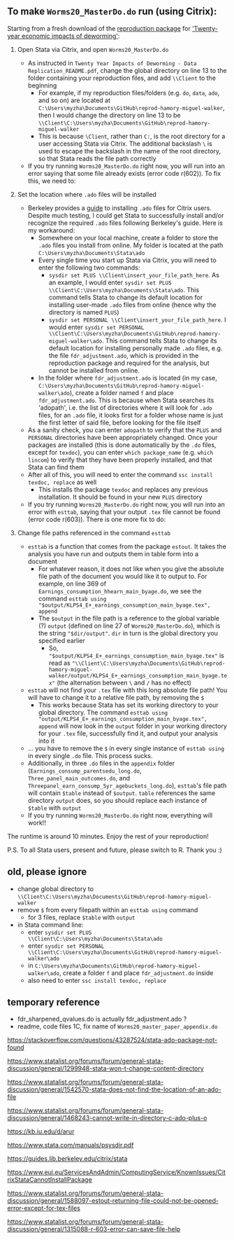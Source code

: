 ## To make `Worms20_MasterDo.do` run (using Citrix):

Starting from a fresh download of the [reproduction package](https://dataverse.harvard.edu/dataset.xhtml?persistentId=doi:10.7910/DVN/TTYMHI) for ['Twenty-year economic impacts of deworming'](https://www.pnas.org/content/118/14/e2023185118):

1. Open Stata via Citrix, and open `Worms20_MasterDo.do`
    - As instructed in `Twenty Year Impacts of Deworming - Data Replication_README.pdf`, change the global directory on line 13 to the folder containing your reproduction files, and add `\\Client` to the beginning
      - For example, if my reproduction files/folders (e.g. `do`, `data`, `ado`, and so on) are located at `C:\Users\myzha\Documents\GitHub\reprod-hamory-miguel-walker`, then I would change the directory on line 13 to be `\\Client\C:\Users\myzha\Documents\GitHub\reprod-hamory-miguel-walker`
      - This is because `\Client`, rather than `C:`, is the root directory for a user accessing Stata via Citrix. The additional backslash `\` is used to escape the backslash in the name of the root directory, so that Stata reads the file path correctly
    - If you try running `Worms20_MasterDo.do` right now, you will run into an error saying that some file already exists (error code r(602)). To fix this, we need to:

2. Set the location where `.ado` files will be installed
    - Berkeley provides a [guide](https://guides.lib.berkeley.edu/citrix/stata) to installing `.ado` files for Citrix users. Despite much testing, I could get Stata to successfully install and/or recognize the required `.ado` files following Berkeley's guide. Here is my workaround:
      - Somewhere on your local machine, create a folder to store the `.ado` files you install from online. My folder is located at the path `C:\Users\myzha\Documents\Stata\ado`
      - Every single time you start up Stata via Citrix, you will need to enter the following two commands:
        - `sysdir set PLUS \\Client\insert_your_file_path_here`. As an example, I would enter `sysdir set PLUS \\Client\C:\Users\myzha\Documents\Stata\ado`. This command tells Stata to change its default location for installing user-made `.ado` files from online (hence why the directory is named `PLUS`)
        - `sysdir set PERSONAL \\Client\insert_your_file_path_here`. I would enter `sysdir set PERSONAL \\Client\C:\Users\myzha\Documents\GitHub\reprod-hamory-miguel-walker\ado`. This command tells Stata to change its default location for installing personally made `.ado` files, e.g. the file `fdr_adjustment.ado`, which is provided in the reproduction package and required for the analysis, but cannot be installed from online.
      - In the folder where `fdr_adjustment.ado` is located (in my case, `C:\Users\myzha\Documents\GitHub\reprod-hamory-miguel-walker\ado`), create a folder named `f` and place `fdr_adjustment.ado`. This is because when Stata searches its 'adopath', i.e. the list of directories where it will look for `.ado` files, for an `.ado` file, it looks first for a folder whose name is just the first letter of said file, before looking for the file itself
    - As a sanity check, you can enter `adopath` to verify that the `PLUS` and `PERSONAL` directories have been appropriately changed. Once your packages are installed (this is done automatically by the `.do` files, except for `texdoc`), you can enter `which package_name` (e.g. `which lincom`) to verify that they have been properly installed, and that Stata can find them
    - After all of this, you will need to enter the command `ssc install texdoc, replace` as well
      - This installs the package `texdoc` and replaces any previous installation. It should be found in your new `PLUS` directory
    - If you try running `Worms20_MasterDo.do` right now, you will run into an error with `esttab`, saying that your output `.tex` file cannot be found (error code r(603)). There is one more fix to do:

3. Change file paths referenced in the command `esttab`
    - `esttab` is a function that comes from the package `estout`. It takes the analysis you have run and outputs them in table form into a document
      - For whatever reason, it does not like when you give the absolute file path of the document you would like it to output to. For example, on line 369 of `Earnings_consumption_hhearn_main_byage.do`, we see the command `esttab using "$output/KLPS4_E+_earnings_consumption_main_byage.tex", append`
      - The `$output` in the file path is a reference to the global variable (?) `output` (defined on line 27 of `Worms20_MasterDo.do`), which is the string `"$dir/output"`. `dir` in turn is the global directory you specified earlier
        - So, `"$output/KLPS4_E+_earnings_consumption_main_byage.tex"` is read as `"\\Client\C:\Users\myzha\Documents\GitHub\reprod-hamory-miguel-walker/output/KLPS4_E+_earnings_consumption_main_byage.tex"` (the alternation between `\` and `/` has no effect)
    - `esttab` will not find your `.tex` file with this long absolute file path! You will have to change it to a relative file path, by removing the `$`
      - This works because Stata has set its working directory to your global directory. The command `esttab using "output/KLPS4_E+_earnings_consumption_main_byage.tex", append` will now look in the `output` folder in your working directory for your `.tex` file, successfully find it, and output your analysis into it
    - … you have to remove the `$` in every single instance of `esttab using` in every single `.do` file. This process sucks.
    - Additionally, in three `.do` files in the `appendix` folder (`Earnings_consump_parentsedu_long.do`, `Three_panel_main_outcomes.do`, and `Threepanel_earn_consump_5yr_agebuckets_long.do`), `esttab`'s file path will contain `$table` instead of `$output`. `table` references the same directory `output` does, so you should replace each instance of `$table` with `output`
    - If you try running `Worms20_MasterDo.do` right now, everything will work!!

The runtime is around 10 minutes. Enjoy the rest of your reproduction!

P.S. To all Stata users, present and future, please switch to R. Thank you :)



## old, please ignore

- change global directory to `\\Client\C:\Users\myzha\Documents\GitHub\reprod-hamory-miguel-walker`
- remove `$` from every filepath within an `esttab using` command
  - for 3 files, replace `$table` with `output`
- in Stata command line:
  - enter `sysdir set PLUS \\Client\C:\Users\myzha\Documents\Stata\ado`
  - enter `sysdir set PERSONAL \\Client\C:\Users\myzha\Documents\GitHub\reprod-hamory-miguel-walker\ado`
  - in `C:\Users\myzha\Documents\GitHub\reprod-hamory-miguel-walker\ado`, create a folder `f` and place `fdr_adjustment.do` inside
  - also need to enter `ssc install texdoc, replace`

## temporary reference

- fdr_sharpened_qvalues.do is actually fdr_adjustment.ado ?
- readme, code files 1C, fix name of `Worms20_master_paper_appendix.do`

https://stackoverflow.com/questions/43287524/stata-ado-package-not-found

https://www.statalist.org/forums/forum/general-stata-discussion/general/1299948-stata-won-t-change-content-directory

https://www.statalist.org/forums/forum/general-stata-discussion/general/1542570-stata-does-not-find-the-location-of-an-ado-file

https://www.statalist.org/forums/forum/general-stata-discussion/general/1468243-cannot-write-in-directory-c-ado-plus-o

https://kb.iu.edu/d/arur

https://www.stata.com/manuals/psysdir.pdf

https://guides.lib.berkeley.edu/citrix/stata

https://www.eui.eu/ServicesAndAdmin/ComputingService/KnownIssues/CitrixStataCannotInstallPackage

https://www.statalist.org/forums/forum/general-stata-discussion/general/1588097-estout-returning-file-could-not-be-opened-error-except-for-tex-files

https://www.statalist.org/forums/forum/general-stata-discussion/general/1315088-r-603-error-can-save-file-help
